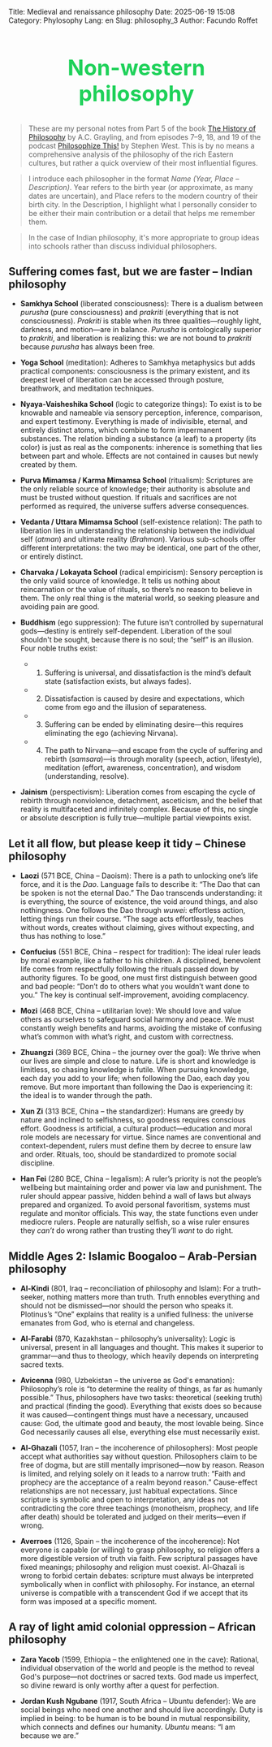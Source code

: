 Title: Medieval and renaissance philosophy
Date: 2025-06-19 15:08
Category: Phylosophy
Lang: en
Slug: philosophy_3
Author: Facundo Roffet

<!-- Hide default title -->
<style> h1.entry-title, h1.post-title, h1.title, h1:first-of-type {display: none;} </style>
<!-- Add custom title -->
<h2 style="text-align: center; font-size: 3em; color: rgba(12, 205, 76, 0.927);">Non-western philosophy</h2>

<!---------------------------------------------------------------------------->

> These are my personal notes from Part 5 of the book [The History of Philosophy](https://www.google.com.ar/books/edition/The_History_of_Philosophy/tkvRvQEACAAJ?hl=es-419) by A.C. Grayling, and from episodes 7–9, 18, and 19 of the podcast [Philosophize This!](https://open.spotify.com/show/2Shpxw7dPoxRJCdfFXTWLE) by Stephen West. This is by no means a comprehensive analysis of the philosophy of the rich Eastern cultures, but rather a quick overview of their most influential figures.

> I introduce each philosopher in the format *Name (Year, Place – Description)*. Year refers to the birth year (or approximate, as many dates are uncertain), and Place refers to the modern country of their birth city. In the Description, I highlight what I personally consider to be either their main contribution or a detail that helps me remember them.

> In the case of Indian philosophy, it's more appropriate to group ideas into schools rather than discuss individual philosophers.

<!---------------------------------------------------------------------------->

## Suffering comes fast, but we are faster – Indian philosophy

* **Samkhya School** (liberated consciousness): There is a dualism between *purusha* (pure consciousness) and *prakriti* (everything that is not consciousness). *Prakriti* is stable when its three qualities—roughly light, darkness, and motion—are in balance. *Purusha* is ontologically superior to *prakriti*, and liberation is realizing this: we are not bound to *prakriti* because *purusha* has always been free.

* **Yoga School** (meditation): Adheres to Samkhya metaphysics but adds practical components: consciousness is the primary existent, and its deepest level of liberation can be accessed through posture, breathwork, and meditation techniques.

* **Nyaya-Vaisheshika School** (logic to categorize things): To exist is to be knowable and nameable via sensory perception, inference, comparison, and expert testimony. Everything is made of indivisible, eternal, and entirely distinct atoms, which combine to form impermanent substances. The relation binding a substance (a leaf) to a property (its color) is just as real as the components: inherence is something that lies between part and whole. Effects are not contained in causes but newly created by them.

* **Purva Mimamsa / Karma Mimamsa School** (ritualism): Scriptures are the only reliable source of knowledge; their authority is absolute and must be trusted without question. If rituals and sacrifices are not performed as required, the universe suffers adverse consequences.

* **Vedanta / Uttara Mimamsa School** (self-existence relation): The path to liberation lies in understanding the relationship between the individual self (*atman*) and ultimate reality (*Brahman*). Various sub-schools offer different interpretations: the two may be identical, one part of the other, or entirely distinct.

* **Charvaka / Lokayata School** (radical empiricism): Sensory perception is the only valid source of knowledge. It tells us nothing about reincarnation or the value of rituals, so there’s no reason to believe in them. The only real thing is the material world, so seeking pleasure and avoiding pain are good.

* **Buddhism** (ego suppression): The future isn’t controlled by supernatural gods—destiny is entirely self-dependent. Liberation of the soul shouldn't be sought, because there is no soul; the “self” is an illusion. Four noble truths exist: 
    - 1. Suffering is universal, and dissatisfaction is the mind’s default state (satisfaction exists, but always fades). 
    - 2. Dissatisfaction is caused by desire and expectations, which come from ego and the illusion of separateness. 
    - 3. Suffering can be ended by eliminating desire—this requires eliminating the ego (achieving Nirvana). 
    - 4. The path to Nirvana—and escape from the cycle of suffering and rebirth (*samsara*)—is through morality (speech, action, lifestyle), meditation (effort, awareness, concentration), and wisdom (understanding, resolve).

* **Jainism** (perspectivism): Liberation comes from escaping the cycle of rebirth through nonviolence, detachment, asceticism, and the belief that reality is multifaceted and infinitely complex. Because of this, no single or absolute description is fully true—multiple partial viewpoints exist.

<!---------------------------------------------------------------------------->

## Let it all flow, but please keep it tidy – Chinese philosophy

* **Laozi** (571 BCE, China – Daoism): There is a path to unlocking one’s life force, and it is the *Dao*. Language fails to describe it: “The Dao that can be spoken is not the eternal Dao.” The Dao transcends understanding: it is everything, the source of existence, the void around things, and also nothingness. One follows the Dao through *wuwei*: effortless action, letting things run their course. “The sage acts effortlessly, teaches without words, creates without claiming, gives without expecting, and thus has nothing to lose.”

* **Confucius** (551 BCE, China – respect for tradition): The ideal ruler leads by moral example, like a father to his children. A disciplined, benevolent life comes from respectfully following the rituals passed down by authority figures. To be good, one must first distinguish between good and bad people: “Don’t do to others what you wouldn’t want done to you.” The key is continual self-improvement, avoiding complacency.

* **Mozi** (468 BCE, China – utilitarian love): We should love and value others as ourselves to safeguard social harmony and peace. We must constantly weigh benefits and harms, avoiding the mistake of confusing what’s common with what’s right, and custom with correctness.

* **Zhuangzi** (369 BCE, China – the journey over the goal): We thrive when our lives are simple and close to nature. Life is short and knowledge is limitless, so chasing knowledge is futile. When pursuing knowledge, each day you add to your life; when following the Dao, each day you remove. But more important than following the Dao is experiencing it: the ideal is to wander through the path.

* **Xun Zi** (313 BCE, China – the standardizer): Humans are greedy by nature and inclined to selfishness, so goodness requires conscious effort. Goodness is artificial, a cultural product—education and moral role models are necessary for virtue. Since names are conventional and context-dependent, rulers must define them by decree to ensure law and order. Rituals, too, should be standardized to promote social discipline.

* **Han Fei** (280 BCE, China – legalism): A ruler’s priority is not the people’s wellbeing but maintaining order and power via law and punishment. The ruler should appear passive, hidden behind a wall of laws but always prepared and organized. To avoid personal favoritism, systems must regulate and monitor officials. This way, the state functions even under mediocre rulers. People are naturally selfish, so a wise ruler ensures they *can’t* do wrong rather than trusting they’ll *want* to do right.

<!---------------------------------------------------------------------------->

## Middle Ages 2: Islamic Boogaloo – Arab-Persian philosophy

* **Al-Kindi** (801, Iraq – reconciliation of philosophy and Islam): For a truth-seeker, nothing matters more than truth. Truth ennobles everything and should not be dismissed—nor should the person who speaks it. Plotinus’s “One” explains that reality is a unified fullness: the universe emanates from God, who is eternal and changeless.

* **Al-Farabi** (870, Kazakhstan – philosophy’s universality): Logic is universal, present in all languages and thought. This makes it superior to grammar—and thus to theology, which heavily depends on interpreting sacred texts.

* **Avicenna** (980, Uzbekistan – the universe as God's emanation): Philosophy’s role is “to determine the reality of things, as far as humanly possible.” Thus, philosophers have two tasks: theoretical (seeking truth) and practical (finding the good). Everything that exists does so because it was caused—contingent things must have a necessary, uncaused cause: God, the ultimate good and beauty, the most lovable being. Since God necessarily causes all else, everything else must necessarily exist.

* **Al-Ghazali** (1057, Iran – the incoherence of philosophers): Most people accept what authorities say without question. Philosophers claim to be free of dogma, but are still mentally imprisoned—now by reason. Reason is limited, and relying solely on it leads to a narrow truth: “Faith and prophecy are the acceptance of a realm beyond reason.” Cause-effect relationships are not necessary, just habitual expectations. Since scripture is symbolic and open to interpretation, any ideas not contradicting the core three teachings (monotheism, prophecy, and life after death) should be tolerated and judged on their merits—even if wrong.

* **Averroes** (1126, Spain – the incoherence of the incoherence): Not everyone is capable (or willing) to grasp philosophy, so religion offers a more digestible version of truth via faith. Few scriptural passages have fixed meanings; philosophy and religion must coexist. Al-Ghazali is wrong to forbid certain debates: scripture must always be interpreted symbolically when in conflict with philosophy. For instance, an eternal universe is compatible with a transcendent God if we accept that its form was imposed at a specific moment.

<!---------------------------------------------------------------------------->

## A ray of light amid colonial oppression – African philosophy

* **Zara Yacob** (1599, Ethiopia – the enlightened one in the cave): Rational, individual observation of the world and people is the method to reveal God's purpose—not doctrines or sacred texts. God made us imperfect, so divine reward is only worthy after a quest for perfection.

* **Jordan Kush Ngubane** (1917, South Africa – Ubuntu defender): We are social beings who need one another and should live accordingly. Duty is implied in being: to be human is to be bound in mutual responsibility, which connects and defines our humanity. *Ubuntu* means: “I am because we are.”